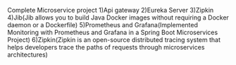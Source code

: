 Complete Microservice project
1)Api gateway
2)Eureka Server
3)Zipkin
4)Jib(Jib allows you to build Java Docker images without requiring a Docker daemon or a Dockerfile)
5)Prometheus and Grafana(Implemented Monitoring with Prometheus and Grafana in a Spring Boot Microservices Project)
6)Zipkin(Zipkin is an open-source distributed tracing system that helps developers trace the paths of requests through microservices architectures)
